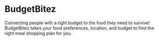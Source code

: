 # BudgetBitez
Connecting people with a tight budget to the food they need to survive!  BudgetBitez takes your food preferences, location, and budget to find the right meal shopping plan for you.
